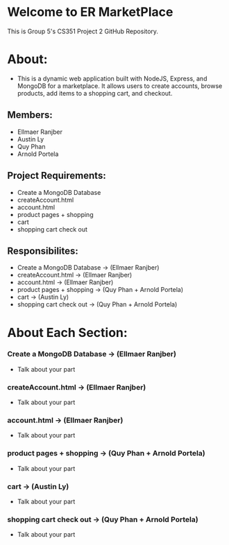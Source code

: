 # Welcome to ER MarketPlace

This is Group 5's CS351 Project 2 GitHub Repository.
# About:
* This is a dynamic web application built with NodeJS, Express, and MongoDB for a marketplace. It allows users to create accounts, browse products, add items to a shopping cart, and checkout.

## Members:
* Ellmaer Ranjber
* Austin Ly
* Quy Phan
* Arnold Portela

## Project Requirements:
* Create a MongoDB Database
* createAccount.html
* account.html
* product pages + shopping
* cart
* shopping cart check out

## Responsibilites: 
* Create a MongoDB Database -> (Ellmaer Ranjber)
* createAccount.html -> (Ellmaer Ranjber)
* account.html -> (Ellmaer Ranjber)
* product pages + shopping -> (Quy Phan + Arnold Portela)
* cart -> (Austin Ly)
* shopping cart check out -> (Quy Phan + Arnold Portela)

# About Each Section:
### Create a MongoDB Database -> (Ellmaer Ranjber)
* Talk about your part
### createAccount.html -> (Ellmaer Ranjber)
* Talk about your part
### account.html -> (Ellmaer Ranjber)
* Talk about your part
### product pages + shopping -> (Quy Phan + Arnold Portela)
* Talk about your part
### cart -> (Austin Ly)
* Talk about your part
### shopping cart check out -> (Quy Phan + Arnold Portela)
* Talk about your part
